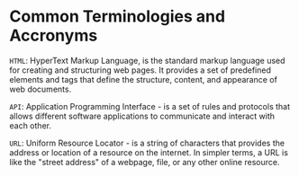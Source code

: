 # Common Terminologies and Accronyms

`HTML`: HyperText Markup Language, is the standard markup language used for creating and structuring web pages. It provides a set of predefined elements and tags that define the structure, content, and appearance of web documents.

`API`: Application Programming Interface - is a set of rules and protocols that allows different software applications to communicate and interact with each other.

`URL`: Uniform Resource Locator -  is a string of characters that provides the address or location of a resource on the internet. In simpler terms, a URL is like the "street address" of a webpage, file, or any other online resource.